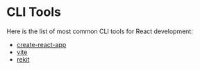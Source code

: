 # CLI Tools

Here is the list of most common CLI tools for React development:

* [create-react-app](https://create-react-app.dev)
* [vite](https://vitejs.dev)
* [rekit](https://rekit.js.org/)
